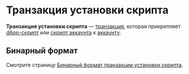 # Транзакция установки скрипта

**Транзакция установки скрипта** — [транзакция](/blockchain/transaction.md), которая прикрепляет [dApp-скрипт](/ride/script/script-types/dapp-script.md) или [скрипт аккаунта](/ride/script/script-types/account-script.md) к [аккаунту](/blockchain/account.md).

## Бинарный формат

Смотрите страницу [Бинарный формат транзакции установки скрипта](/blockchain/binary-format/transaction-binary-format/set-script-transaction-binary-format.md).
